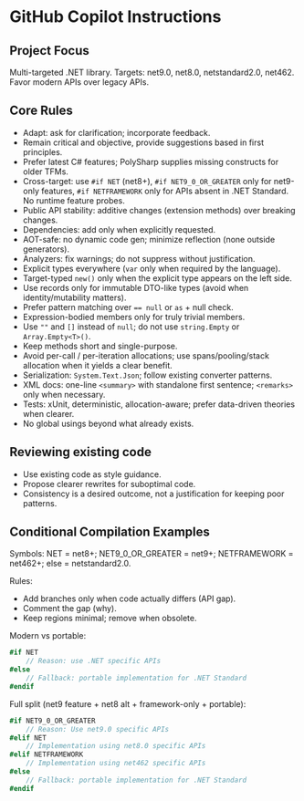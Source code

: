 # GitHub Copilot Instructions

## Project Focus
Multi-targeted .NET library. Targets: net9.0, net8.0, netstandard2.0, net462. Favor modern APIs over legacy APIs.

## Core Rules
- Adapt: ask for clarification; incorporate feedback.
- Remain critical and objective, provide suggestions based in first principles.
- Prefer latest C# features; PolySharp supplies missing constructs for older TFMs.
- Cross-target: use `#if NET` (net8+), `#if NET9_0_OR_GREATER` only for net9-only features, `#if NETFRAMEWORK` only for APIs absent in .NET Standard. No runtime feature probes.
- Public API stability: additive changes (extension methods) over breaking changes.
- Dependencies: add only when explicitly requested.
- AOT-safe: no dynamic code gen; minimize reflection (none outside generators).
- Analyzers: fix warnings; do not suppress without justification.
- Explicit types everywhere (`var` only when required by the language).
- Target-typed `new()` only when the explicit type appears on the left side.
- Use records only for immutable DTO-like types (avoid when identity/mutability matters).
- Prefer pattern matching over `== null` or `as` + null check.
- Expression-bodied members only for truly trivial members.
- Use `""` and `[]` instead of `null`; do not use `string.Empty` or `Array.Empty<T>()`.
- Keep methods short and single-purpose.
- Avoid per-call / per-iteration allocations; use spans/pooling/stack allocation when it yields a clear benefit.
- Serialization: `System.Text.Json`; follow existing converter patterns.
- XML docs: one-line `<summary>` with standalone first sentence; `<remarks>` only when necessary.
- Tests: xUnit, deterministic, allocation-aware; prefer data-driven theories when clearer.
- No global usings beyond what already exists.

## Reviewing existing code
- Use existing code as style guidance.
- Propose clearer rewrites for suboptimal code.
- Consistency is a desired outcome, not a justification for keeping poor patterns.

## Conditional Compilation Examples

Symbols: NET = net8+; NET9_0_OR_GREATER = net9+; NETFRAMEWORK = net462+; else = netstandard2.0.

Rules:
- Add branches only when code actually differs (API gap).
- Comment the gap (why).
- Keep regions minimal; remove when obsolete.

Modern vs portable:

```csharp
#if NET
    // Reason: use .NET specific APIs
#else
    // Fallback: portable implementation for .NET Standard
#endif
```

Full split (net9 feature + net8 alt + framework-only + portable):

```csharp
#if NET9_0_OR_GREATER
    // Reason: Use net9.0 specific APIs
#elif NET
    // Implementation using net8.0 specific APIs
#elif NETFRAMEWORK
    // Implementation using net462 specific APIs
#else
    // Fallback: portable implementation for .NET Standard
#endif
```
